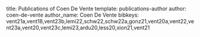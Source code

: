 title: Publications of Coen De Vente
template: publications-author
author: coen-de-vente
author_name: Coen De Vente
bibkeys: vent21a,vent18,vent23b,lemi22,schw22,schw22a,gonz21,vent20a,vent22,vent23a,vent20,vent23c,lemi23,ardu20,less20,xion21,vent21